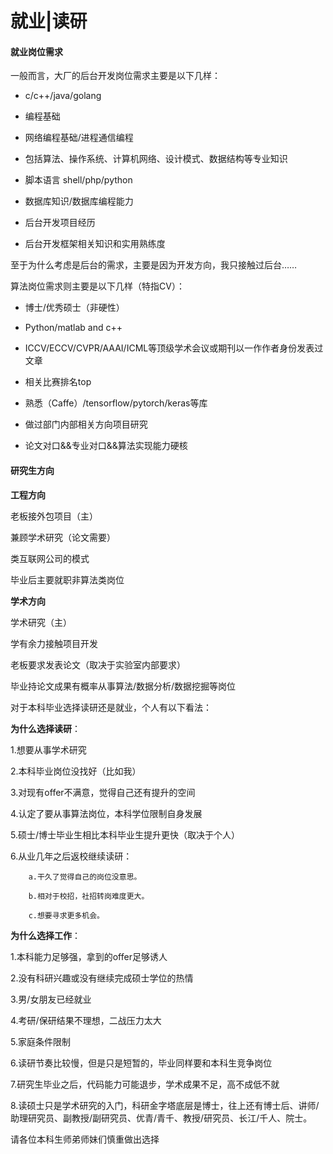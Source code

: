 # 就业|读研

#### 就业岗位需求

一般而言，大厂的后台开发岗位需求主要是以下几样：

- c/c++/java/golang

- 编程基础

- 网络编程基础/进程通信编程

- 包括算法、操作系统、计算机网络、设计模式、数据结构等专业知识

- 脚本语言 shell/php/python

- 数据库知识/数据库编程能力
- 后台开发项目经历
- 后台开发框架相关知识和实用熟练度

至于为什么考虑是后台的需求，主要是因为开发方向，我只接触过后台……  




算法岗位需求则主要是以下几样（特指CV）：

- 博士/优秀硕士（非硬性）

- Python/matlab and c++

- ICCV/ECCV/CVPR/AAAI/ICML等顶级学术会议或期刊以一作作者身份发表过文章
- 相关比赛排名top

- 熟悉（Caffe）/tensorflow/pytorch/keras等库

- 做过部门内部相关方向项目研究

- 论文对口&&专业对口&&算法实现能力硬核

  

#### 研究生方向

**工程方向**

老板接外包项目（主）

兼顾学术研究（论文需要）

类互联网公司的模式

毕业后主要就职非算法类岗位



**学术方向**

学术研究（主）

学有余力接触项目开发

老板要求发表论文（取决于实验室内部要求）

毕业持论文成果有概率从事算法/数据分析/数据挖掘等岗位



对于本科毕业选择读研还是就业，个人有以下看法：

**为什么选择读研**：

1.想要从事学术研究

2.本科毕业岗位没找好（比如我）

3.对现有offer不满意，觉得自己还有提升的空间

4.认定了要从事算法岗位，本科学位限制自身发展

5.硕士/博士毕业生相比本科毕业生提升更快（取决于个人）

6.从业几年之后返校继续读研：

  		a.干久了觉得自己的岗位没意思。

  		b.相对于校招，社招转岗难度更大。

 	 	c.想要寻求更多机会。



**为什么选择工作**：

1.本科能力足够强，拿到的offer足够诱人

2.没有科研兴趣或没有继续完成硕士学位的热情

3.男/女朋友已经就业

4.考研/保研结果不理想，二战压力太大

5.家庭条件限制

6.读研节奏比较慢，但是只是短暂的，毕业同样要和本科生竞争岗位

7.研究生毕业之后，代码能力可能退步，学术成果不足，高不成低不就

8.读硕士只是学术研究的入门，科研金字塔底层是博士，往上还有博士后、讲师/助理研究员、副教授/副研究员、优青/青千、教授/研究员、长江/千人、院士。



请各位本科生师弟师妹们慎重做出选择
